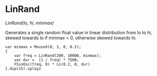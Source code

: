 # LinRand

_LinRand(lo, hi, minmax)_

Generates a single random float value in linear distribution from lo to hi, skewed towards lo if minmax < 0, otherwise skewed towards hi.

	var minmax = MouseX(0, 1, 0, 0.2);
	{
		var freq = LinRand(200, 10000, minmax);
		var dur =  (1 / freq) * 7500;
		FSinOsc(freq, 0) * Ln(0.2, 0, dur)
	}.dup(15).splay2

